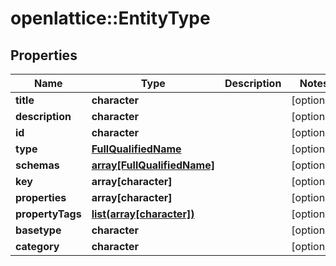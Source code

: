 # openlattice::EntityType

## Properties
Name | Type | Description | Notes
------------ | ------------- | ------------- | -------------
**title** | **character** |  | [optional] 
**description** | **character** |  | [optional] 
**id** | **character** |  | [optional] 
**type** | [**FullQualifiedName**](FullQualifiedName.md) |  | [optional] 
**schemas** | [**array[FullQualifiedName]**](FullQualifiedName.md) |  | [optional] 
**key** | **array[character]** |  | [optional] 
**properties** | **array[character]** |  | [optional] 
**propertyTags** | [**list(array[character])**](array.md) |  | [optional] 
**basetype** | **character** |  | [optional] 
**category** | **character** |  | [optional] 


